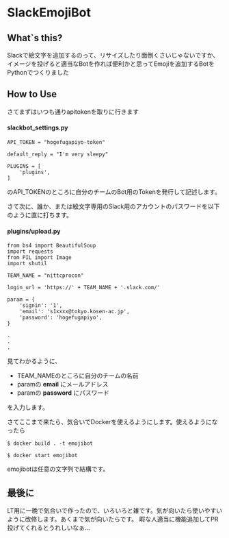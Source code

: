 # SlackEmojiBot

## What`s this?
Slackで絵文字を追加するのって、リサイズしたり面倒くさいじゃないですか、イメージを投げると適当なBotを作れば便利かと思ってEmojiを追加するBotをPythonでつくりました

## How to Use
さてまずはいつも通りapitokenを取りに行きます

#### slackbot_settings.py
```
API_TOKEN = "hogefugapiyo-token"

default_reply = "I'm very sleepy"

PLUGINS = [
    'plugins',
]
```
のAPI_TOKENのところに自分のチームのBot用のTokenを発行して記述します。


さて次に、誰か、または絵文字専用のSlack用のアカウントのパスワードを以下のように直に打ちます。
#### plugins/upload.py
```
from bs4 import BeautifulSoup
import requests
from PIL import Image
import shutil

TEAM_NAME = "nittcprocon"

login_url = 'https://' + TEAM_NAME + '.slack.com/'

param = {
    'signin': '1',
    'email': 's1xxxx@tokyo.kosen-ac.jp',
    'password': 'hogefugapiyo',
}

.
.
.
```
見てわかるように、
* TEAM_NAMEのところに自分のチームの名前
* paramの **email** にメールアドレス
* paramの **password** にパスワード

を入力します。

さてここまで来たら、気合いでDockerを使えるようにします。使えるようになったら

```
$ docker build . -t emojibot
```

```
$ docker start emojibot
```

emojibotは任意の文字列で結構です。

## 最後に
LT用に一晩で気合いで作ったので、いろいろと雑です。気が向いたら使いやすいように改修します。あくまで気が向いたらです。
暇な人適当に機能追加してPR投げてくれるとうれしいなぁ...
